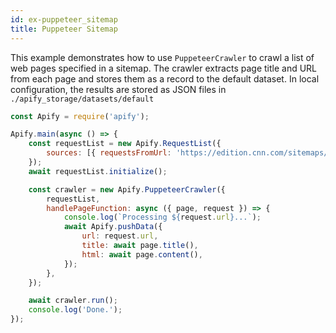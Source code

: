 ```yaml
---
id: ex-puppeteer_sitemap
title: Puppeteer Sitemap
---
```


This example demonstrates how to use `PuppeteerCrawler` to crawl a list of web pages
specified in a sitemap. The crawler extracts page title and URL from each page
and stores them as a record to the default dataset.
In local configuration, the results are stored as JSON files in `./apify_storage/datasets/default`
```javascript
const Apify = require('apify');

Apify.main(async () => {
    const requestList = new Apify.RequestList({
        sources: [{ requestsFromUrl: 'https://edition.cnn.com/sitemaps/cnn/news.xml' }],
    });
    await requestList.initialize();

    const crawler = new Apify.PuppeteerCrawler({
        requestList,
        handlePageFunction: async ({ page, request }) => {
            console.log(`Processing ${request.url}...`);
            await Apify.pushData({
                url: request.url,
                title: await page.title(),
                html: await page.content(),
            });
        },
    });

    await crawler.run();
    console.log('Done.');
});
```